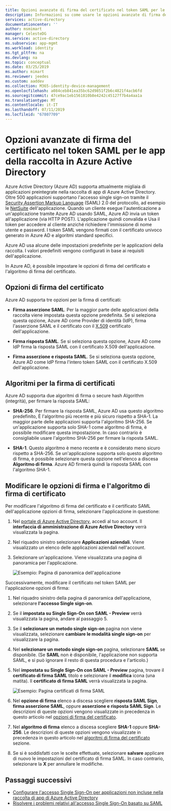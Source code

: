 ```yaml
---
title: Opzioni avanzate di firma del certificato nel token SAML per le app preintegrate in Azure Active Directory | Microsoft Docs
description: Informazioni su come usare le opzioni avanzate di firma del certificato nel token SAML per le app preintegrate in Azure Active Directory
services: active-directory
documentationcenter: ''
author: msmimart
manager: CelesteDG
ms.service: active-directory
ms.subservice: app-mgmt
ms.workload: identity
ms.tgt_pltfrm: na
ms.devlang: na
ms.topic: conceptual
ms.date: 03/25/2019
ms.author: mimart
ms.reviewer: jeedes
ms.custom: aaddev
ms.collection: M365-identity-device-management
ms.openlocfilehash: a084ceb841ea35bc62d9851f2b6c4821f4acb6fd
ms.sourcegitcommit: 47ce9ac1eb1561810b8e4242c45127f7b4a4aa1a
ms.translationtype: MT
ms.contentlocale: it-IT
ms.lasthandoff: 07/11/2019
ms.locfileid: "67807709"
---
```

# <a name="advanced-certificate-signing-options-in-the-saml-token-for-gallery-apps-in-azure-active-directory"></a>Opzioni avanzate di firma del certificato nel token SAML per le app della raccolta in Azure Active Directory

Azure Active Directory (Azure AD) supporta attualmente migliaia di applicazioni preintegrate nella raccolta di app di Azure Active Directory. Oltre 500 applicazioni supportano l'accesso single sign-on tramite il [Security Assertion Markup Language](https://wikipedia.org/wiki/Security_Assertion_Markup_Language) (SAML) 2.0 del protocollo, ad esempio le [NetSuite](https://azuremarketplace.microsoft.com/marketplace/apps/aad.netsuite) dell'applicazione. Quando un cliente esegue l'autenticazione a un'applicazione tramite Azure AD usando SAML, Azure AD invia un token all'applicazione (via HTTP POST). L'applicazione quindi convalida e Usa il token per accedere al cliente anziché richiedere l'immissione di nome utente e password. I token SAML vengono firmati con il certificato univoco generato in Azure AD e algoritmi standard specifici.

Azure AD usa alcune delle impostazioni predefinite per le applicazioni della raccolta. I valori predefiniti vengono configurati in base ai requisiti dell'applicazione.

In Azure AD, è possibile impostare le opzioni di firma del certificato e l'algoritmo di firma del certificato.

## <a name="certificate-signing-options"></a>Opzioni di firma del certificato

Azure AD supporta tre opzioni per la firma di certificati:

* **Firma asserzione SAML**. Per la maggior parte delle applicazioni della raccolta viene impostata questa opzione predefinita. Se si seleziona questa opzione, Azure AD come Provider di identità (IdP), firma l'asserzione SAML e il certificato con il [X.509](https://wikipedia.org/wiki/X.509) certificato dell'applicazione.

* **Firma risposta SAML**. Se si seleziona questa opzione, Azure AD come IdP firma la risposta SAML con il certificato X.509 dell'applicazione.

* **Firma asserzione e risposta SAML**. Se si seleziona questa opzione, Azure AD come IdP firma l'intero token SAML con il certificato X.509 dell'applicazione.

## <a name="certificate-signing-algorithms"></a>Algoritmi per la firma di certificati

Azure AD supporta due algoritmi di firma o secure hash Algorithm (integrità), per firmare la risposta SAML:

* **SHA-256**. Per firmare la risposta SAML, Azure AD usa questo algoritmo predefinito, È l'algoritmo più recente e più sicuro rispetto a SHA-1. La maggior parte delle applicazioni supporta l'algoritmo SHA-256. Se un'applicazione supporta solo SHA-1 come algoritmo di firma, è possibile modificare questa impostazione. In caso contrario è consigliabile usare l'algoritmo SHA-256 per firmare la risposta SAML.

* **SHA-1**. Questo algoritmo è meno recente e è considerato meno sicuro rispetto a SHA-256. Se un'applicazione supporta solo questo algoritmo di firma, è possibile selezionare questa opzione nell'elenco a discesa **Algoritmo di firma**. Azure AD firmerà quindi la risposta SAML con l'algoritmo SHA-1.

## <a name="change-certificate-signing-options-and-signing-algorithm"></a>Modificare le opzioni di firma e l'algoritmo di firma di certificato

Per modificare l'algoritmo di firma del certificato e il certificato SAML dell'applicazione opzioni di firma, selezionare l'applicazione in questione:

1. Nel [portale di Azure Active Directory](https://aad.portal.azure.com/), accedi al tuo account. Il **interfaccia di amministrazione di Azure Active Directory** verrà visualizzata la pagina.
1. Nel riquadro sinistro selezionare **Applicazioni aziendali**. Viene visualizzato un elenco delle applicazioni aziendali nell'account.
1. Selezionare un'applicazione. Viene visualizzata una pagina di panoramica per l'applicazione.

   ![Esempio: Pagina di panoramica dell'applicazione](./media/certificate-signing-options/application-overview-page.png)

Successivamente, modificare il certificato nel token SAML per l'applicazione opzioni di firma:

1. Nel riquadro sinistro della pagina di panoramica dell'applicazione, selezionare **l'accesso Single sign-on**.
1. Se il **impostata su Single Sign-On con SAML - Preview** verrà visualizzata la pagina, andare al passaggio 5.
1. Se il **selezionare un metodo single sign-on** pagina non viene visualizzata, selezionare **cambiare le modalità single sign-on** per visualizzare la pagina.
1. Nel **selezionare un metodo single sign-on** pagina, selezionare **SAML** se disponibile. (Se **SAML** non è disponibile, l'applicazione non supporta SAML, e si può ignorare il resto di questa procedura e l'articolo.)
1. Nel **impostata su Single Sign-On con SAML - Preview** pagina, trovare il **certificato di firma SAML** titolo e selezionare il **modifica** icona (una matita). Il **certificato di firma SAML** verrà visualizzata la pagina.

   ![Esempio: Pagina certificati di firma SAML](./media/certificate-signing-options/saml-signing-page.png)

1. Nel **opzione di firma** elenco a discesa scegliere **risposta SAML Sign**, **firma asserzione SAML**, oppure **asserzione e risposta SAML Sign**. Le descrizioni di queste opzioni vengono visualizzate in precedenza in questo articolo nel [opzioni di firma del certificato](#certificate-signing-options).
1. Nel **algoritmo di firma** elenco a discesa scegliere **SHA-1** oppure **SHA-256**. Le descrizioni di queste opzioni vengono visualizzate in precedenza in questo articolo nel [algoritmi di firma del certificato](#certificate-signing-algorithms) sezione.
1. Se si è soddisfatti con le scelte effettuate, selezionare **salvare** applicare di nuovo le impostazioni del certificato di firma SAML. In caso contrario, selezionare la **X** per annullare le modifiche.

## <a name="next-steps"></a>Passaggi successivi

* [Configurare l'accesso Single Sign-On per applicazioni non incluse nella raccolta di app di Azure Active Directory](configure-federated-single-sign-on-non-gallery-applications.md)
* [Risolvere i problemi relativi all'accesso Single Sign-On basato su SAML](../develop/howto-v1-debug-saml-sso-issues.md)
